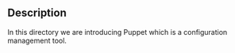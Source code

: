 ## Description
In this directory we are introducing Puppet which is a configuration management tool.
